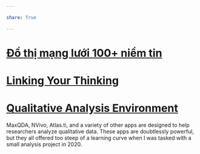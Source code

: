 ---  
share: True  
---  
# [Đồ thị mạng lưới 100+ niềm tin](https://github.com/QuaCau-TheSphere/belief-network)   
  
# [Linking Your Thinking](https://notes.linkingyourthinking.com)   
  
# [Qualitative Analysis Environment](https://axle.design/an-integrated-qualitative-analysis-environment-with-obsidian)   
MaxQDA, NVivo, Atlas.ti, and a variety of other apps are designed to help researchers analyze qualitative data. These apps are doubtlessly powerful, but they all offered too steep of a learning curve when I was tasked with a small analysis project in 2020.  

